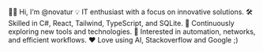 👨‍💻 Hi, I’m @novatur
💡 IT enthusiast with a focus on innovative solutions.
🛠️ Skilled in C#, React, Tailwind, TypeScript, and SQLite.
🌱 Continuously exploring new tools and technologies.
🔧 Interested in automation, networks, and efficient workflows.
❤️ Love using AI, Stackoverflow and Google ;)
